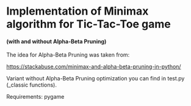 # Implementation of Minimax algorithm for Tic-Tac-Toe game

#### (with and without Alpha-Beta Pruning)

The idea for Alpha-Beta Pruning was taken from:

https://stackabuse.com/minimax-and-alpha-beta-pruning-in-python/

Variant without Alpha-Beta Pruning optimization you can find in test.py (_classic functions).

Requirements: pygame
